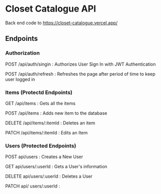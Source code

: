 # Closet Catalogue API

Back end code to https://closet-catalogue.vercel.app/

## Endpoints 

### Authorization 
POST /api/auth/singin : Authorizes User Sign In with JWT Authentication 

POST /api/auth/refresh : Refreshes the page after period of time to keep user logged in

### Items (Protectd Endpoints)
GET /api/items : Gets all the items

POST /api/items : Adds new item to the database

DELETE /api/items/:itemId : Deletes an item 

PATCH /api/items/:itemId : Edits an Item

### Users (Protected Endpoints)
POST api/users : Creates a New User

GET api/users/:userId : Gets a User's information 

DELETE api/users/:userId : Deletes a User

PATCH api/ users/:userId : 









